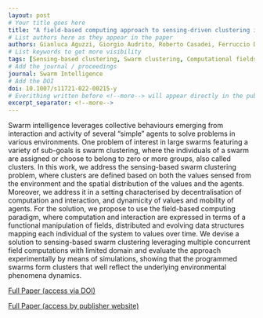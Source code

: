```yaml
---
layout: post
# Your title goes here
title: "A field-based computing approach to sensing-driven clustering in robot swarms"
# List authors here as they appear in the paper
authors: Gianluca Aguzzi, Giorgio Audrito, Roberto Casadei, Ferruccio Damiani, Gianluca Torta, Mirko Viroli 
# List keywords to get more visibility
tags: [Sensing-based clustering, Swarm clustering, Computational fields, Multi-agent cluster formation]
# Add the journal / proceedings
journal: Swarm Intelligence
# Add the DOI
doi: 10.1007/s11721-022-00215-y
# Everithing written before <!--more--> will appear directly in the publications page
excerpt_separator: <!--more-->
---
```


Swarm intelligence leverages collective behaviours emerging from interaction and activity of several “simple” agents to solve problems in various environments. One problem of interest in large swarms featuring a variety of sub-goals is swarm clustering, where the individuals of a swarm are assigned or choose to belong to zero or more groups, also called clusters. In this work, we address the sensing-based swarm clustering problem, where clusters are defined based on both the values sensed from the environment and the spatial distribution of the values and the agents. Moreover, we address it in a setting characterised by decentralisation of computation and interaction, and dynamicity of values and mobility of agents. For the solution, we propose to use the field-based computing paradigm, where computation and interaction are expressed in terms of a functional manipulation of fields, distributed and evolving data structures mapping each individual of the system to values over time. We devise a solution to sensing-based swarm clustering leveraging multiple concurrent field computations with limited domain and evaluate the approach experimentally by means of simulations, showing that the programmed swarms form clusters that well reflect the underlying environmental phenomena dynamics.

<!--more-->

[Full Paper (access via DOI)](https://doi.org/10.1007/s11721-022-00215-y)

[Full Paper (access by publisher website)](https://link.springer.com/article/10.1007/s11721-022-00215-y)